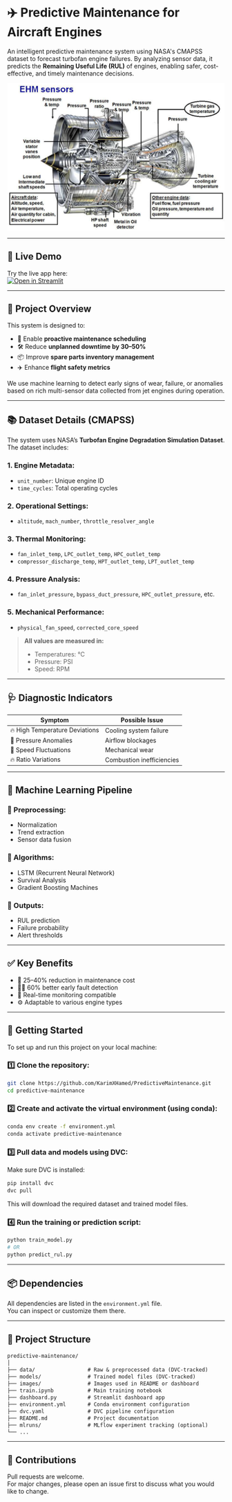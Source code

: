 # ✈️ Predictive Maintenance for Aircraft Engines

An intelligent predictive maintenance system using NASA's CMAPSS dataset to forecast turbofan engine failures. By analyzing sensor data, it predicts the **Remaining Useful Life (RUL)** of engines, enabling safer, cost-effective, and timely maintenance decisions.

![Engine Diagram](./images/engine.png)

---

## 🚀 Live Demo

Try the live app here:  
[![Open in Streamlit](https://static.streamlit.io/badges/streamlit_badge_black_white.svg)](https://predictive-maintenance-depi.streamlit.app/)

---

## 📌 Project Overview

This system is designed to:

- 📅 Enable **proactive maintenance scheduling**
- 🛠️ Reduce **unplanned downtime by 30–50%**
- 📦 Improve **spare parts inventory management**
- ✈️ Enhance **flight safety metrics**

We use machine learning to detect early signs of wear, failure, or anomalies based on rich multi-sensor data collected from jet engines during operation.

---

## 📚 Dataset Details (CMAPSS)

The system uses NASA’s **Turbofan Engine Degradation Simulation Dataset**. The dataset includes:

### 1. Engine Metadata:
- `unit_number`: Unique engine ID
- `time_cycles`: Total operating cycles

### 2. Operational Settings:
- `altitude`, `mach_number`, `throttle_resolver_angle`

### 3. Thermal Monitoring:
- `fan_inlet_temp`, `LPC_outlet_temp`, `HPC_outlet_temp`
- `compressor_discharge_temp`, `HPT_outlet_temp`, `LPT_outlet_temp`

### 4. Pressure Analysis:
- `fan_inlet_pressure`, `bypass_duct_pressure`, `HPC_outlet_pressure`, etc.

### 5. Mechanical Performance:
- `physical_fan_speed`, `corrected_core_speed`

> **All values are measured in:**
> - Temperatures: °C  
> - Pressure: PSI  
> - Speed: RPM

---

## 🩺 Diagnostic Indicators

| Symptom | Possible Issue |
|--------|----------------|
| 🔥 High Temperature Deviations | Cooling system failure |
| 💨 Pressure Anomalies         | Airflow blockages       |
| 🔄 Speed Fluctuations         | Mechanical wear         |
| 🔥 Ratio Variations           | Combustion inefficiencies |

---

## 🧠 Machine Learning Pipeline

### 🔧 Preprocessing:
- Normalization  
- Trend extraction  
- Sensor data fusion

### 🧮 Algorithms:
- LSTM (Recurrent Neural Network)
- Survival Analysis
- Gradient Boosting Machines

### 🎯 Outputs:
- RUL prediction  
- Failure probability  
- Alert thresholds

---

## ✅ Key Benefits

- 🔧 25–40% reduction in maintenance cost  
- 🕵️‍♀️ 60% better early fault detection  
- 📡 Real-time monitoring compatible  
- ⚙️ Adaptable to various engine types

---

## 🧪 Getting Started

To set up and run this project on your local machine:

### 1️⃣ Clone the repository:

```bash
git clone https://github.com/KarimXHamed/PredictiveMaintenance.git
cd predictive-maintenance
```

### 2️⃣ Create and activate the virtual environment (using conda):

```bash
conda env create -f environment.yml
conda activate predictive-maintenance
```

### 3️⃣ Pull data and models using DVC:

Make sure DVC is installed:

```bash
pip install dvc
dvc pull
```

This will download the required dataset and trained model files.

### 4️⃣ Run the training or prediction script:

```bash
python train_model.py
# OR
python predict_rul.py
```

---

## 📦 Dependencies

All dependencies are listed in the `environment.yml` file.  
You can inspect or customize them there.

---

## 📂 Project Structure

```
predictive-maintenance/
│
├── data/                 # Raw & preprocessed data (DVC-tracked)
├── models/               # Trained model files (DVC-tracked)
├── images/               # Images used in README or dashboard
├── train.ipynb           # Main training notebook
├── dashboard.py          # Streamlit dashboard app
├── environment.yml       # Conda environment configuration
├── dvc.yaml              # DVC pipeline configuration
├── README.md             # Project documentation
├── mlruns/               # MLflow experiment tracking (optional)
└── ...
```


---

## 🤝 Contributions

Pull requests are welcome.  
For major changes, please open an issue first to discuss what you would like to change.
